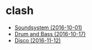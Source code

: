 # clash
- [Soundsystem (2016-10-01)](2016-10-10-soundsystem.md)
- [Drum and Bass (2016-10-17)](2016-10-17-drum-and-bass.md)
- [Disco (2016-11-12)](2016-11-12-disco.md)

